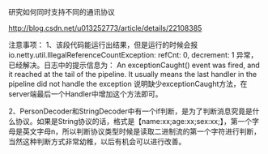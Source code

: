 研究如何同时支持不同的通讯协议

http://blog.csdn.net/u013252773/article/details/22108385


注意事项：
1、该段代码能运行出结果，但是运行的时候会报 io.netty.util.IllegalReferenceCountException: refCnt: 0, decrement: 1 异常，已经解决。日志中的提示信息为：
An exceptionCaught() event was fired, and it reached at the tail of the pipeline. It usually means the last handler in the pipeline did not handle the exception
说明缺少exceptionCaught方法，在server端最后一个Handler中增加这个方法即可。

2、PersonDecoder和StringDecoder中有一个if判断，是为了判断消息究竟是什么协议。如果是String协议的话，格式是【name:xx;age:xx;sex:xx;】，第一个字母是英文字母n，所以判断协议类型时候是读取二进制流的第一个字符进行判断，当然这种判断方式非常幼稚，以后有机会可以进行改善。